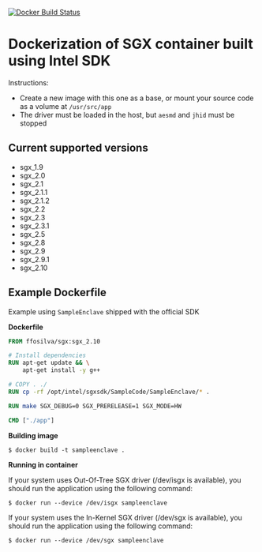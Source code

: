 [![Docker Build Status](https://img.shields.io/docker/build/ffosilva/sgx.svg)](https://hub.docker.com/r/ffosilva/sgx/)

# Dockerization of SGX container built using Intel SDK

Instructions:
* Create a new image with this one as a base, or mount your source code as a volume at `/usr/src/app`
* The driver must be loaded in the host, but `aesmd` and `jhid` must be stopped

## Current supported versions

* sgx_1.9
* sgx_2.0
* sgx_2.1
* sgx_2.1.1
* sgx_2.1.2
* sgx_2.2
* sgx_2.3
* sgx_2.3.1
* sgx_2.5
* sgx_2.8
* sgx_2.9
* sgx_2.9.1
* sgx_2.10

## Example Dockerfile

Example using `SampleEnclave` shipped with the official SDK

**Dockerfile**

```Dockerfile
FROM ffosilva/sgx:sgx_2.10

# Install dependencies
RUN apt-get update && \
    apt-get install -y g++

# COPY . ./
RUN cp -rf /opt/intel/sgxsdk/SampleCode/SampleEnclave/* .

RUN make SGX_DEBUG=0 SGX_PRERELEASE=1 SGX_MODE=HW

CMD ["./app"]

```

**Building image**

```shell
$ docker build -t sampleenclave .
```

**Running in container**

If your system uses Out-Of-Tree SGX driver (/dev/isgx is available), you should run the application using the following command:

```shell
$ docker run --device /dev/isgx sampleenclave
```

If your system uses the In-Kernel SGX driver (/dev/sgx is available), you should run the application using the following command:

```shell
$ docker run --device /dev/sgx sampleenclave
```
